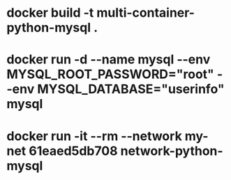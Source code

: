 
<!--
# Multi Container App
connecting multiple containers to create a multi-container app
python and mysql both in separate containers

 -->

 # docker build -t  multi-container-python-mysql .

 


 # docker run -d --name mysql --env MYSQL_ROOT_PASSWORD="root"  --env MYSQL_DATABASE="userinfo" mysql

# docker run -it --rm --network my-net 61eaed5db708                                 network-python-mysql     
  

    